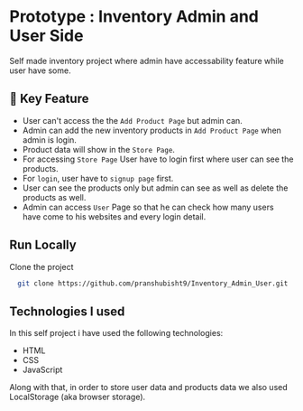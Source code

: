 # Prototype : Inventory Admin and User Side

Self made inventory project where admin have accessability feature while user have some.

## 🔗 Key Feature

- User can't access the the ```Add Product Page``` but admin can.
- Admin can add the new inventory products in ```Add Product Page``` when admin is login.
- Product data will show in the ```Store Page```.
- For accessing ```Store Page``` User have to login first where user can see the products.
- For ``login``, user have to ```signup page``` first.
- User can see the products only but admin can see as well as delete the products as well.
- Admin can access ```User``` Page so that he can check how many users have come to his websites and every login detail.

## Run Locally

Clone the project

```bash
  git clone https://github.com/pranshubisht9/Inventory_Admin_User.git
```

## Technologies I used

In this self project i have used the following technologies:

- HTML
- CSS
- JavaScript

Along with that, in order to store user data and products data we also used LocalStorage (aka browser storage).


<!-- ##  -->







  
